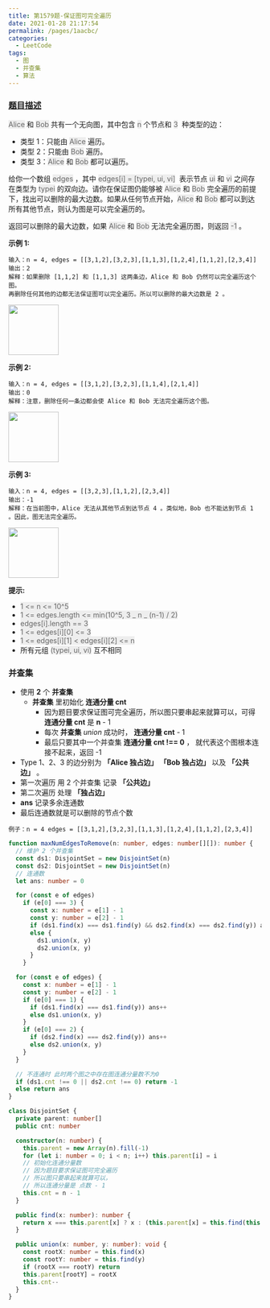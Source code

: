 ```yaml
---
title: 第1579题-保证图可完全遍历
date: 2021-01-28 21:17:54
permalink: /pages/1aacbc/
categories:
  - LeetCode
tags:
  - 图
  - 并查集
  - 算法
---
```


### [题目描述](https://leetcode-cn.com/problems/remove-max-number-of-edges-to-keep-graph-fully-traversable/)

<span style="background: #eee; color: #666;">Alice</span> 和 <span style="background: #eee; color: #666;">Bob</span> 共有一个无向图，其中包含 <span style="background: #eee; color: #666;">n</span> 个节点和 <span style="background: #eee; color: #666;">3</span>  种类型的边：

- 类型 1：只能由 <span style="background: #eee; color: #666;">Alice</span> 遍历。
- 类型 2：只能由 <span style="background: #eee; color: #666;">Bob</span> 遍历。
- 类型 3：<span style="background: #eee; color: #666;">Alice</span> 和 <span style="background: #eee; color: #666;">Bob</span> 都可以遍历。

给你一个数组 <span style="background: #eee; color: #666;">edges</span> ，其中 <span style="background: #eee; color: #666;">edges[i] = [typei, ui, vi]</span>  表示节点 <span style="background: #eee; color: #666;">ui</span> 和 <span style="background: #eee; color: #666;">vi</span> 之间存在类型为 <span style="background: #eee; color: #666;">typei</span> 的双向边。请你在保证图仍能够被 <span style="background: #eee; color: #666;">Alice</span> 和 <span style="background: #eee; color: #666;">Bob</span> 完全遍历的前提下，找出可以删除的最大边数。如果从任何节点开始，<span style="background: #eee; color: #666;">Alice</span> 和 <span style="background: #eee; color: #666;">Bob</span> 都可以到达所有其他节点，则认为图是可以完全遍历的。

返回可以删除的最大边数，如果 <span style="background: #eee; color: #666;">Alice</span> 和 <span style="background: #eee; color: #666;">Bob</span> 无法完全遍历图，则返回 <span style="background: #eee; color: #666;">-1</span> 。

<!-- more -->

**示例 1:**

```
输入：n = 4, edges = [[3,1,2],[3,2,3],[1,1,3],[1,2,4],[1,1,2],[2,3,4]]
输出：2
解释：如果删除 [1,1,2] 和 [1,1,3] 这两条边，Alice 和 Bob 仍然可以完全遍历这个图。
再删除任何其他的边都无法保证图可以完全遍历。所以可以删除的最大边数是 2 。
```

<img src="https://cdn.jsdelivr.net/gh/xiaojun996/CDN/images/leetcode/1579-remove-max-number-of-edges-to-keep-graph-fully-traversable-1.png" width="100" />

**示例 2:**

```
输入：n = 4, edges = [[3,1,2],[3,2,3],[1,1,4],[2,1,4]]
输出：0
解释：注意，删除任何一条边都会使 Alice 和 Bob 无法完全遍历这个图。
```

<img src="https://cdn.jsdelivr.net/gh/xiaojun996/CDN/images/leetcode/1579-remove-max-number-of-edges-to-keep-graph-fully-traversable-2.png" width="100" />

**示例 3:**

```
输入：n = 4, edges = [[3,2,3],[1,1,2],[2,3,4]]
输出：-1
解释：在当前图中，Alice 无法从其他节点到达节点 4 。类似地，Bob 也不能达到节点 1 。因此，图无法完全遍历。
```

<img src="https://cdn.jsdelivr.net/gh/xiaojun996/CDN/images/leetcode/1579-remove-max-number-of-edges-to-keep-graph-fully-traversable-3.png" width="100" />

**提示:**

- <span style="background: #eee; color: #666;">1 <= n <= 10^5</span>
- <span style="background: #eee; color: #666;">1 <= edges.length <= min(10^5, 3 _ n _ (n-1) / 2)</span>
- <span style="background: #eee; color: #666;">edges[i].length == 3</span>
- <span style="background: #eee; color: #666;">1 <= edges[i][0] <= 3</span>
- <span style="background: #eee; color: #666;">1 <= edges[i][1] < edges[i][2] <= n</span>
- 所有元组 <span style="background: #eee; color: #666;">(typei, ui, vi)</span> 互不相同

### 并查集

- 使用 **2** 个 **并查集**
  - **并查集** 里初始化 **连通分量 cnt**
    - 因为题目要求保证图可完全遍历，所以图只要串起来就算可以，可得 **连通分量 cnt** 是 **n** - 1
    - 每次 **并查集** _union_ 成功时， **连通分量 cnt** - 1
    - 最后只要其中一个并查集 **连通分量 cnt !== 0** ， 就代表这个图根本连接不起来，返回 -1
- Type 1、2、3 的边分别为 **「Alice 独占边」** **「Bob 独占边」** 以及 **「公共边」** 。
- 第一次遍历 用 2 个并查集 记录 **「公共边」**
- 第二次遍历 处理 **「独占边」**
- **ans** 记录多余连通数
- 最后连通数就是可以删除的节点个数

```
例子：n = 4 edges = [[3,1,2],[3,2,3],[1,1,3],[1,2,4],[1,1,2],[2,3,4]]
```

```TypeScript
function maxNumEdgesToRemove(n: number, edges: number[][]): number {
  // 维护 2 个并查集
  const ds1: DisjointSet = new DisjointSet(n)
  const ds2: DisjointSet = new DisjointSet(n)
  // 连通数
  let ans: number = 0

  for (const e of edges)
    if (e[0] === 3) {
      const x: number = e[1] - 1
      const y: number = e[2] - 1
      if (ds1.find(x) === ds1.find(y) && ds2.find(x) === ds2.find(y)) ans++
      else {
        ds1.union(x, y)
        ds2.union(x, y)
      }
    }

  for (const e of edges) {
    const x: number = e[1] - 1
    const y: number = e[2] - 1
    if (e[0] === 1) {
      if (ds1.find(x) === ds1.find(y)) ans++
      else ds1.union(x, y)
    }
    if (e[0] === 2) {
      if (ds2.find(x) === ds2.find(y)) ans++
      else ds2.union(x, y)
    }
  }

  // 不连通时 此时两个图之中存在图连通分量数不为0
  if (ds1.cnt !== 0 || ds2.cnt !== 0) return -1
  else return ans
}

class DisjointSet {
  private parent: number[]
  public cnt: number

  constructor(n: number) {
    this.parent = new Array(n).fill(-1)
    for (let i: number = 0; i < n; i++) this.parent[i] = i
    // 初始化连通分量数
    // 因为题目要求保证图可完全遍历
    // 所以图只要串起来就算可以，
    // 所以连通分量是 点数 - 1
    this.cnt = n - 1
  }

  public find(x: number): number {
    return x === this.parent[x] ? x : (this.parent[x] = this.find(this.parent[x]))
  }

  public union(x: number, y: number): void {
    const rootX: number = this.find(x)
    const rootY: number = this.find(y)
    if (rootX === rootY) return
    this.parent[rootY] = rootX
    this.cnt--
  }
}
```
